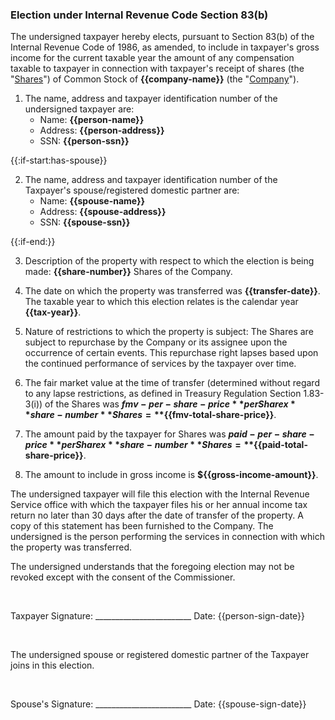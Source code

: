 ### Election under Internal Revenue Code Section 83(b)

The undersigned taxpayer hereby elects, pursuant to Section 83(b) of the Internal Revenue Code of 1986, as amended, to include in taxpayer's gross income for the current taxable year the amount of any compensation taxable to taxpayer in connection with taxpayer's receipt of shares (the "<ins>Shares</ins>") of Common Stock of **{{company-name}}** (the "<ins>Company</ins>").

1. The name, address and taxpayer identification number of the undersigned taxpayer are: 
    - Name: **{{person-name}}** 
    - Address: **{{person-address}}**
    - SSN: **{{person-ssn}}**

{{:if-start:has-spouse}}

2. The name, address and taxpayer identification number of the Taxpayer's spouse/registered domestic partner are:
    - Name: **{{spouse-name}}**
    - Address: **{{spouse-address}}**
    - SSN: **{{spouse-ssn}}**

{{:if-end:}}

3. Description of the property with respect to which the election is being made: **{{share-number}}** Shares of the Company.

4. The date on which the property was transferred was **{{transfer-date}}**. The taxable year to which this election relates is the calendar year **{{tax-year}}**.

5. Nature of restrictions to which the property is subject:
   The Shares are subject to repurchase by the Company or its assignee upon the occurrence of certain events. This repurchase right lapses based upon the continued performance of services by the taxpayer over time.

6. The fair market value at the time of transfer (determined without regard to any lapse restrictions, as defined in Treasury Regulation Section 1.83-3(i)) of the Shares was **${{fmv-per-share-price}}** per Share x **{{share-number}}** Shares = **${{fmv-total-share-price}}**.

7. The amount paid by the taxpayer for Shares was **${{paid-per-share-price}}** per Share x **{{share-number}}** Shares = **${{paid-total-share-price}}**.

8. The amount to include in gross income is **${{gross-income-amount}}**.

The undersigned taxpayer will file this election with the Internal Revenue Service office with which the taxpayer files his or her annual income tax return no later than 30 days after the date of transfer of the property. A copy of this statement has been furnished to the Company. The undersigned is the person performing the services in connection with which the property was transferred.

The undersigned understands that the foregoing election may not be revoked except with the consent of the Commissioner.

<br />

Taxpayer Signature: ________________________ Date: {{person-sign-date}}

<br />

The undersigned spouse or registered domestic partner of the Taxpayer joins in this election.

<br />

Spouse's Signature: ________________________ Date: {{spouse-sign-date}}
